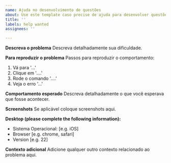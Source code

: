 ```yaml
---
name: Ajuda no desenvolvimento de questões
about: Use este template caso precise de ajuda para desenvolver questões
title: ''
labels: help wanted
assignees: ''

---
```


**Descreva o problema**
Descreva detalhadamente sua dificuldade.

**Para reproduzir o problema**
Passos para reproduzir o comportamento:
1. Vá para '...'
2. Clique em '....'
3. Rode o comando '....'
4. Veja o erro '...'

**Comportamento esperado**
Descreva detalhadamente o que você esperava que fosse acontecer.

**Screenshots**
Se aplicável coloque screenshots aqui.

**Desktop (please complete the following information):**
 - Sistema Operacional: [e.g. iOS]
 - Browser [e.g. chrome, safari]
 - Version [e.g. 22]

**Contexto adicional**
Adicione qualquer outro contexto relacionado ao problema aqui.
